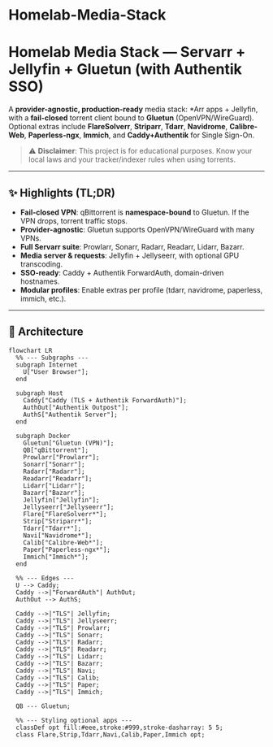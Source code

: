 # Homelab-Media-Stack
# Homelab Media Stack — Servarr + Jellyfin + Gluetun (with Authentik SSO)

A **provider-agnostic, production-ready** media stack: *Arr apps + Jellyfin, with a **fail-closed** torrent client bound to **Gluetun** (OpenVPN/WireGuard). Optional extras include **FlareSolverr**, **Striparr**, **Tdarr**, **Navidrome**, **Calibre-Web**, **Paperless-ngx**, **Immich**, and **Caddy+Authentik** for Single Sign-On.

> ⚠️ **Disclaimer**: This project is for educational purposes. Know your local laws and your tracker/indexer rules when using torrents.

---

## ✨ Highlights (TL;DR)
- **Fail-closed VPN**: qBittorrent is **namespace-bound** to Gluetun. If the VPN drops, torrent traffic stops.
- **Provider-agnostic**: Gluetun supports OpenVPN/WireGuard with many VPNs.
- **Full Servarr suite**: Prowlarr, Sonarr, Radarr, Readarr, Lidarr, Bazarr.
- **Media server & requests**: Jellyfin + Jellyseerr, with optional GPU transcoding.
- **SSO-ready**: Caddy + Authentik ForwardAuth, domain-driven hostnames.
- **Modular profiles**: Enable extras per profile (tdarr, navidrome, paperless, immich, etc.).

---

## 🧭 Architecture

```mermaid
flowchart LR
  %% --- Subgraphs ---
  subgraph Internet
    U["User Browser"];
  end

  subgraph Host
    Caddy["Caddy (TLS + Authentik ForwardAuth)"];
    AuthOut["Authentik Outpost"];
    AuthS["Authentik Server"];
  end

  subgraph Docker
    Gluetun["Gluetun (VPN)"];
    QB["qBittorrent"];
    Prowlarr["Prowlarr"];
    Sonarr["Sonarr"];
    Radarr["Radarr"];
    Readarr["Readarr"];
    Lidarr["Lidarr"];
    Bazarr["Bazarr"];
    Jellyfin["Jellyfin"];
    Jellyseerr["Jellyseerr"];
    Flare["FlareSolverr*"];
    Strip["Striparr*"];
    Tdarr["Tdarr*"];
    Navi["Navidrome*"];
    Calib["Calibre-Web*"];
    Paper["Paperless-ngx*"];
    Immich["Immich*"];
  end

  %% --- Edges ---
  U --> Caddy;
  Caddy -->|"ForwardAuth"| AuthOut;
  AuthOut --> AuthS;

  Caddy -->|"TLS"| Jellyfin;
  Caddy -->|"TLS"| Jellyseerr;
  Caddy -->|"TLS"| Prowlarr;
  Caddy -->|"TLS"| Sonarr;
  Caddy -->|"TLS"| Radarr;
  Caddy -->|"TLS"| Readarr;
  Caddy -->|"TLS"| Lidarr;
  Caddy -->|"TLS"| Bazarr;
  Caddy -->|"TLS"| Navi;
  Caddy -->|"TLS"| Calib;
  Caddy -->|"TLS"| Paper;
  Caddy -->|"TLS"| Immich;

  QB --- Gluetun;

  %% --- Styling optional apps ---
  classDef opt fill:#eee,stroke:#999,stroke-dasharray: 5 5;
  class Flare,Strip,Tdarr,Navi,Calib,Paper,Immich opt;
